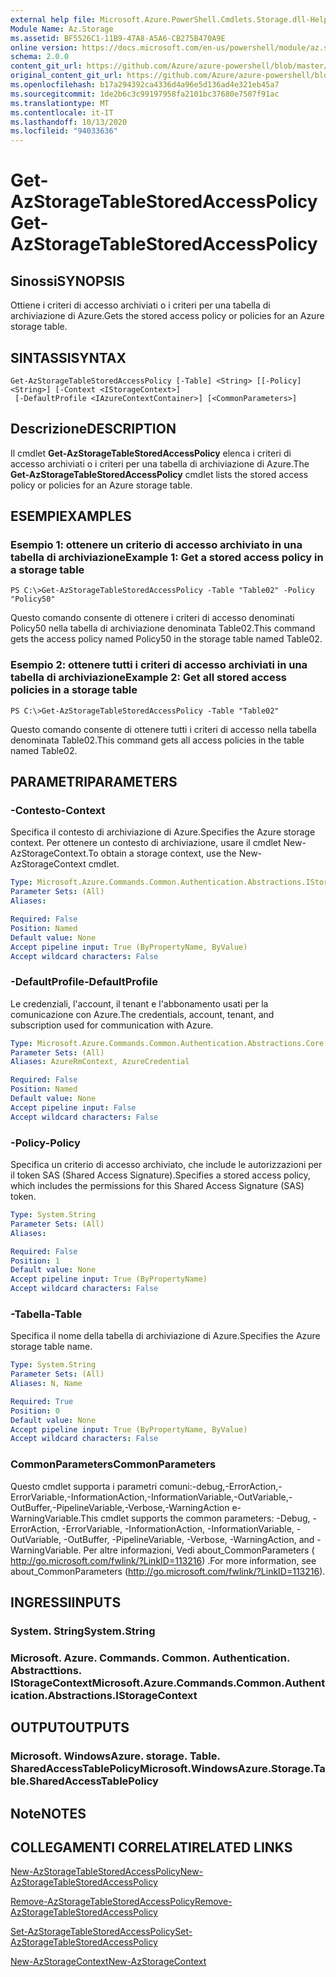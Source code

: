 ```yaml
---
external help file: Microsoft.Azure.PowerShell.Cmdlets.Storage.dll-Help.xml
Module Name: Az.Storage
ms.assetid: BF5526C1-11B9-47A8-A5A6-CB275B470A9E
online version: https://docs.microsoft.com/en-us/powershell/module/az.storage/get-azstoragetablestoredaccesspolicy
schema: 2.0.0
content_git_url: https://github.com/Azure/azure-powershell/blob/master/src/Storage/Storage.Management/help/Get-AzStorageTableStoredAccessPolicy.md
original_content_git_url: https://github.com/Azure/azure-powershell/blob/master/src/Storage/Storage.Management/help/Get-AzStorageTableStoredAccessPolicy.md
ms.openlocfilehash: b17a294392ca4336d4a96e5d136ad4e321eb45a7
ms.sourcegitcommit: 1de2b6c3c99197958fa2101bc37680e7507f91ac
ms.translationtype: MT
ms.contentlocale: it-IT
ms.lasthandoff: 10/13/2020
ms.locfileid: "94033636"
---
```

# <span data-ttu-id="1d293-101">Get-AzStorageTableStoredAccessPolicy</span><span class="sxs-lookup"><span data-stu-id="1d293-101">Get-AzStorageTableStoredAccessPolicy</span></span>

## <span data-ttu-id="1d293-102">Sinossi</span><span class="sxs-lookup"><span data-stu-id="1d293-102">SYNOPSIS</span></span>
<span data-ttu-id="1d293-103">Ottiene i criteri di accesso archiviati o i criteri per una tabella di archiviazione di Azure.</span><span class="sxs-lookup"><span data-stu-id="1d293-103">Gets the stored access policy or policies for an Azure storage table.</span></span>

## <span data-ttu-id="1d293-104">SINTASSI</span><span class="sxs-lookup"><span data-stu-id="1d293-104">SYNTAX</span></span>

```
Get-AzStorageTableStoredAccessPolicy [-Table] <String> [[-Policy] <String>] [-Context <IStorageContext>]
 [-DefaultProfile <IAzureContextContainer>] [<CommonParameters>]
```

## <span data-ttu-id="1d293-105">Descrizione</span><span class="sxs-lookup"><span data-stu-id="1d293-105">DESCRIPTION</span></span>
<span data-ttu-id="1d293-106">Il cmdlet **Get-AzStorageTableStoredAccessPolicy** elenca i criteri di accesso archiviati o i criteri per una tabella di archiviazione di Azure.</span><span class="sxs-lookup"><span data-stu-id="1d293-106">The **Get-AzStorageTableStoredAccessPolicy** cmdlet lists the stored access policy or policies for an Azure storage table.</span></span>

## <span data-ttu-id="1d293-107">ESEMPI</span><span class="sxs-lookup"><span data-stu-id="1d293-107">EXAMPLES</span></span>

### <span data-ttu-id="1d293-108">Esempio 1: ottenere un criterio di accesso archiviato in una tabella di archiviazione</span><span class="sxs-lookup"><span data-stu-id="1d293-108">Example 1: Get a stored access policy in a storage table</span></span>
```
PS C:\>Get-AzStorageTableStoredAccessPolicy -Table "Table02" -Policy "Policy50"
```

<span data-ttu-id="1d293-109">Questo comando consente di ottenere i criteri di accesso denominati Policy50 nella tabella di archiviazione denominata Table02.</span><span class="sxs-lookup"><span data-stu-id="1d293-109">This command gets the access policy named Policy50 in the storage table named Table02.</span></span>

### <span data-ttu-id="1d293-110">Esempio 2: ottenere tutti i criteri di accesso archiviati in una tabella di archiviazione</span><span class="sxs-lookup"><span data-stu-id="1d293-110">Example 2: Get all stored access policies in a storage table</span></span>
```
PS C:\>Get-AzStorageTableStoredAccessPolicy -Table "Table02"
```

<span data-ttu-id="1d293-111">Questo comando consente di ottenere tutti i criteri di accesso nella tabella denominata Table02.</span><span class="sxs-lookup"><span data-stu-id="1d293-111">This command gets all access policies in the table named Table02.</span></span>

## <span data-ttu-id="1d293-112">PARAMETRI</span><span class="sxs-lookup"><span data-stu-id="1d293-112">PARAMETERS</span></span>

### <span data-ttu-id="1d293-113">-Contesto</span><span class="sxs-lookup"><span data-stu-id="1d293-113">-Context</span></span>
<span data-ttu-id="1d293-114">Specifica il contesto di archiviazione di Azure.</span><span class="sxs-lookup"><span data-stu-id="1d293-114">Specifies the Azure storage context.</span></span>
<span data-ttu-id="1d293-115">Per ottenere un contesto di archiviazione, usare il cmdlet New-AzStorageContext.</span><span class="sxs-lookup"><span data-stu-id="1d293-115">To obtain a storage context, use the New-AzStorageContext cmdlet.</span></span>

```yaml
Type: Microsoft.Azure.Commands.Common.Authentication.Abstractions.IStorageContext
Parameter Sets: (All)
Aliases:

Required: False
Position: Named
Default value: None
Accept pipeline input: True (ByPropertyName, ByValue)
Accept wildcard characters: False
```

### <span data-ttu-id="1d293-116">-DefaultProfile</span><span class="sxs-lookup"><span data-stu-id="1d293-116">-DefaultProfile</span></span>
<span data-ttu-id="1d293-117">Le credenziali, l'account, il tenant e l'abbonamento usati per la comunicazione con Azure.</span><span class="sxs-lookup"><span data-stu-id="1d293-117">The credentials, account, tenant, and subscription used for communication with Azure.</span></span>

```yaml
Type: Microsoft.Azure.Commands.Common.Authentication.Abstractions.Core.IAzureContextContainer
Parameter Sets: (All)
Aliases: AzureRmContext, AzureCredential

Required: False
Position: Named
Default value: None
Accept pipeline input: False
Accept wildcard characters: False
```

### <span data-ttu-id="1d293-118">-Policy</span><span class="sxs-lookup"><span data-stu-id="1d293-118">-Policy</span></span>
<span data-ttu-id="1d293-119">Specifica un criterio di accesso archiviato, che include le autorizzazioni per il token SAS (Shared Access Signature).</span><span class="sxs-lookup"><span data-stu-id="1d293-119">Specifies a stored access policy, which includes the permissions for this Shared Access Signature (SAS) token.</span></span>

```yaml
Type: System.String
Parameter Sets: (All)
Aliases:

Required: False
Position: 1
Default value: None
Accept pipeline input: True (ByPropertyName)
Accept wildcard characters: False
```

### <span data-ttu-id="1d293-120">-Tabella</span><span class="sxs-lookup"><span data-stu-id="1d293-120">-Table</span></span>
<span data-ttu-id="1d293-121">Specifica il nome della tabella di archiviazione di Azure.</span><span class="sxs-lookup"><span data-stu-id="1d293-121">Specifies the Azure storage table name.</span></span>

```yaml
Type: System.String
Parameter Sets: (All)
Aliases: N, Name

Required: True
Position: 0
Default value: None
Accept pipeline input: True (ByPropertyName, ByValue)
Accept wildcard characters: False
```

### <span data-ttu-id="1d293-122">CommonParameters</span><span class="sxs-lookup"><span data-stu-id="1d293-122">CommonParameters</span></span>
<span data-ttu-id="1d293-123">Questo cmdlet supporta i parametri comuni:-debug,-ErrorAction,-ErrorVariable,-InformationAction,-InformationVariable,-OutVariable,-OutBuffer,-PipelineVariable,-Verbose,-WarningAction e-WarningVariable.</span><span class="sxs-lookup"><span data-stu-id="1d293-123">This cmdlet supports the common parameters: -Debug, -ErrorAction, -ErrorVariable, -InformationAction, -InformationVariable, -OutVariable, -OutBuffer, -PipelineVariable, -Verbose, -WarningAction, and -WarningVariable.</span></span> <span data-ttu-id="1d293-124">Per altre informazioni, Vedi about_CommonParameters ( http://go.microsoft.com/fwlink/?LinkID=113216) .</span><span class="sxs-lookup"><span data-stu-id="1d293-124">For more information, see about_CommonParameters (http://go.microsoft.com/fwlink/?LinkID=113216).</span></span>

## <span data-ttu-id="1d293-125">INGRESSI</span><span class="sxs-lookup"><span data-stu-id="1d293-125">INPUTS</span></span>

### <span data-ttu-id="1d293-126">System. String</span><span class="sxs-lookup"><span data-stu-id="1d293-126">System.String</span></span>

### <span data-ttu-id="1d293-127">Microsoft. Azure. Commands. Common. Authentication. Abstracttions. IStorageContext</span><span class="sxs-lookup"><span data-stu-id="1d293-127">Microsoft.Azure.Commands.Common.Authentication.Abstractions.IStorageContext</span></span>

## <span data-ttu-id="1d293-128">OUTPUT</span><span class="sxs-lookup"><span data-stu-id="1d293-128">OUTPUTS</span></span>

### <span data-ttu-id="1d293-129">Microsoft. WindowsAzure. storage. Table. SharedAccessTablePolicy</span><span class="sxs-lookup"><span data-stu-id="1d293-129">Microsoft.WindowsAzure.Storage.Table.SharedAccessTablePolicy</span></span>

## <span data-ttu-id="1d293-130">Note</span><span class="sxs-lookup"><span data-stu-id="1d293-130">NOTES</span></span>

## <span data-ttu-id="1d293-131">COLLEGAMENTI CORRELATI</span><span class="sxs-lookup"><span data-stu-id="1d293-131">RELATED LINKS</span></span>

[<span data-ttu-id="1d293-132">New-AzStorageTableStoredAccessPolicy</span><span class="sxs-lookup"><span data-stu-id="1d293-132">New-AzStorageTableStoredAccessPolicy</span></span>](./New-AzStorageTableStoredAccessPolicy.md)

[<span data-ttu-id="1d293-133">Remove-AzStorageTableStoredAccessPolicy</span><span class="sxs-lookup"><span data-stu-id="1d293-133">Remove-AzStorageTableStoredAccessPolicy</span></span>](./Remove-AzStorageTableStoredAccessPolicy.md)

[<span data-ttu-id="1d293-134">Set-AzStorageTableStoredAccessPolicy</span><span class="sxs-lookup"><span data-stu-id="1d293-134">Set-AzStorageTableStoredAccessPolicy</span></span>](./Set-AzStorageTableStoredAccessPolicy.md)

[<span data-ttu-id="1d293-135">New-AzStorageContext</span><span class="sxs-lookup"><span data-stu-id="1d293-135">New-AzStorageContext</span></span>](./New-AzStorageContext.md)


